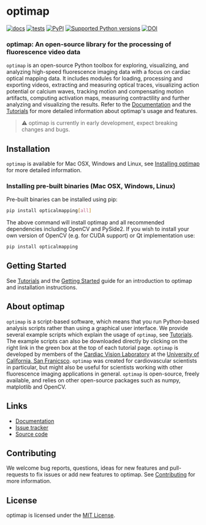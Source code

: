 # optimap
[![docs](https://readthedocs.org/projects/optimap/badge/?version=latest&style=)](https://optimap.readthedocs.org)
[![tests](https://github.com/cardiacvision/optimap/actions/workflows/main.yml/badge.svg)](https://github.com/cardiacvision/optimap/actions/workflows/main.yml)
[![PyPI](https://img.shields.io/pypi/v/opticalmapping.svg)](https://pypi.org/project/opticalmapping/)
[![Supported Python versions](https://img.shields.io/pypi/pyversions/opticalmapping.svg)](https://python.org)
[![DOI](https://zenodo.org/badge/677528623.svg)](https://zenodo.org/badge/latestdoi/677528623)


### optimap: An open-source library for the processing of fluorescence video data

``optimap`` is an open-source Python toolbox for exploring, visualizing, and analyzing high-speed fluorescence imaging data with a focus on cardiac optical mapping data. It includes modules for loading, processing and exporting videos, extracting and measuring optical traces, visualizing action potential or calcium waves, tracking motion and compensating motion artifacts, computing activation maps, measuring contractility and further analyzing and visualizing the results. Refer to the [Documentation](https://optimap.readthedocs.io/en/latest/) and the [Tutorials](https://optimap.readthedocs.io/en/latest/tutorials/basics/) for more detailed information about optimap's usage and features.

> ⚠️ optimap is currently in early development, expect breaking changes and bugs.

## Installation
``optimap`` is available for Mac OSX, Windows and Linux, see [Installing optimap](https://optimap.readthedocs.io/en/latest/chapters/getting_started/#installing-optimap) for more detailed information.

### Installing pre-built binaries (Mac OSX, Windows, Linux)

Pre-built binaries can be installed using pip:

```bash
pip install opticalmapping[all]
```

The above command will install optimap and all recommended dependencies including OpenCV and PySide2. If you wish to install your own version of OpenCV (e.g. for CUDA support) or Qt implementation use:

```bash
pip install opticalmapping
```

## Getting Started
See [Tutorials](https://optimap.readthedocs.io/en/latest/tutorials/basics/) and the [Getting Started](https://optimap.readthedocs.io/en/latest/chapters/getting_started/) guide for an introduction to optimap and installation instructions. 

## About optimap
``optimap`` is a script-based software, which means that you run Python-based analysis scripts rather than using a graphical user interface. We provide several example scripts which explain the usage of ``optimap``, see [Tutorials](https://optimap.readthedocs.io/en/latest/tutorials/basics/). The example scripts can also be downloaded directly by clicking on the right link in the green box at the top of each tutorial page. ``optimap`` is developed by members of the [Cardiac Vision Laboratory](https://cardiacvision.ucsf.edu) at the [University of California, San Franicsco](https://www.ucsf.edu). ``optimap`` was created for cardiovascular scientists in particular, but might also be useful for scientists working with other fluorescence imaging applications in general. ``optimap`` is open-source, freely available, and relies on other open-source packages such as numpy, matplotlib and OpenCV. 

## Links

* [Documentation](https://optimap.readthedocs.io)
* [Issue tracker](https://github.com/cardiacvision/optimap/issues)
* [Source code](https://github.com/cardiacvision/optimap)

## Contributing

We welcome bug reports, questions, ideas for new features and pull-requests to fix issues or add new features to optimap. See [Contributing](https://optimap.readthedocs.io/en/latest/chapters/contributing/) for more information.

## License

optimap is licensed under the [MIT License](https://github.com/cardiacvision/optimap/blob/main/LICENSE.md).

